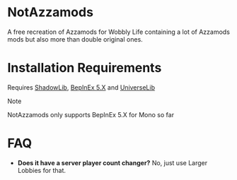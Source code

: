 # NotAzzamods

A free recreation of Azzamods for Wobbly Life containing a lot of Azzamods mods but also more than double original ones.

# Installation Requirements

Requires [ShadowLib](https://github.com/lstwo/ShadowLib/releases), [BepInEx 5.X](https://github.com/BepInEx/BepInEx/releases/tag/v5.4.23.2) and [UniverseLib](https://github.com/sinai-dev/UniverseLib/releases)

> [!NOTE]
> NotAzzamods only supports BepInEx 5.X for Mono so far

# FAQ

- **Does it have a server player count changer?**
  No, just use Larger Lobbies for that.
